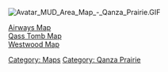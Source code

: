 ![](Avatar_MUD_Area_Map_-_Qanza_Prairie.GIF "Avatar_MUD_Area_Map_-_Qanza_Prairie.GIF")

[Airways Map](Airways_Map "wikilink")  
[Qass Tomb Map](Qass_Tomb_Map "wikilink")  
[Westwood Map](Westwood_Map "wikilink")  

[Category: Maps](Category:_Maps "wikilink") [Category: Qanza
Prairie](Category:_Qanza_Prairie "wikilink")
